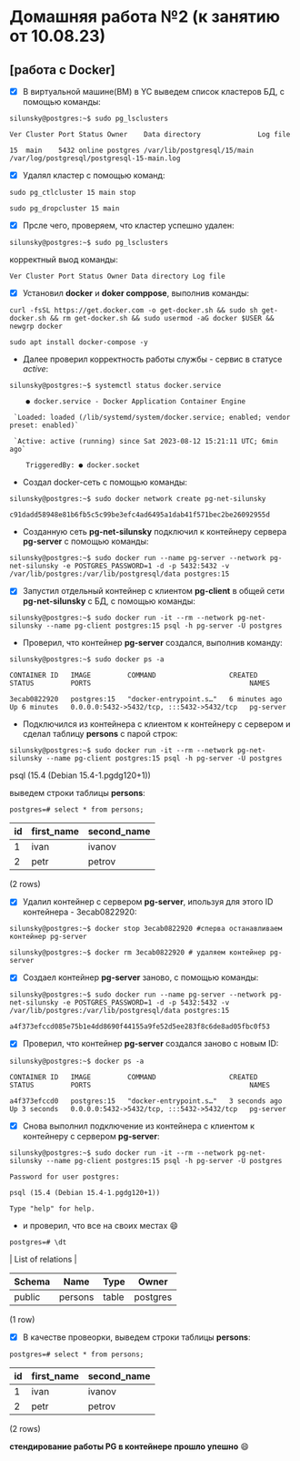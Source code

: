 # Домашняя работа №2 (к занятию от 10.08.23)
## [работа с Docker]

- [x] В виртуальной машине(ВМ) в YC выведем список кластеров БД, с помощью команды:

`silunsky@postgres:~$ sudo pg_lsclusters `

`Ver Cluster Port Status Owner    Data directory              Log file`

`15  main    5432 online postgres /var/lib/postgresql/15/main /var/log/postgresql/postgresql-15-main.log`

- [x] Удалял кластер с помощью команд:
      
`sudo pg_ctlcluster 15 main stop`

`sudo pg_dropcluster 15 main`

- [x] Прсле чего, проверяем, что кластер успешно удален:
      
`silunsky@postgres:~$ sudo pg_lsclusters `

корректный выод команды:

`Ver Cluster Port Status Owner Data directory Log file`

- [x] Установил **docker** и **doker comppose**, выполнив команды:

`curl -fsSL https://get.docker.com -o get-docker.sh && sudo sh get-docker.sh && rm get-docker.sh && sudo usermod -aG docker $USER && newgrp docker`

`sudo apt install docker-compose -y`

- Далее проверил корректность работы службы - сервис в статусе *active*:

`silunsky@postgres:~$ systemctl status docker.service` 

`    ● docker.service - Docker Application Container Engine`

     `Loaded: loaded (/lib/systemd/system/docker.service; enabled; vendor preset: enabled)`

     `Active: active (running) since Sat 2023-08-12 15:21:11 UTC; 6min ago`

`    TriggeredBy: ● docker.socket`

- Создал docker-сеть с помощью команды:
  
`silunsky@postgres:~$ sudo docker network create pg-net-silunsky`

`c91dadd58948e81b6fb5c5c99be3efc4ad6495a1dab41f571bec2be26092955d`

- Созданную сеть **pg-net-silunsky** подключил к контейнеру сервера **pg-server** с помощью команды:

`silunsky@postgres:~$ sudo docker run --name pg-server --network pg-net-silunsky -e POSTGRES_PASSWORD=1 -d -p 5432:5432 -v /var/lib/postgres:/var/lib/postgresql/data postgres:15`

- [x] Запустил отдельный контейнер с клиентом **pg-client** в общей сети **pg-net-silunsky** с БД, с помощью команды:

`silunsky@postgres:~$ sudo docker run -it --rm --network pg-net-silunsky --name pg-client postgres:15 psql -h pg-server -U postgres`

- Проверил, что контейнер **pg-server** создался, выполнив команду:
  
`silunsky@postgres:~$ sudo docker ps -a`

`CONTAINER ID   IMAGE         COMMAND                  CREATED         STATUS         PORTS                                       NAMES`

`3ecab0822920   postgres:15   "docker-entrypoint.s…"   6 minutes ago   Up 6 minutes   0.0.0.0:5432->5432/tcp, :::5432->5432/tcp   pg-server`

- Подключился из контейнера с клиентом к контейнеру с сервером и сделал таблицу **persons** с парой строк:

`silunsky@postgres:~$ sudo docker run -it --rm --network pg-net-silunsky --name pg-client postgres:15 psql -h pg-server -U postgres`

psql (15.4 (Debian 15.4-1.pgdg120+1))

выведем строки таблицы **persons**:

`postgres=# select * from persons;`

| id | first_name | second_name | 
|----|------------|-------------|
|  1 | ivan       | ivanov      |
|  2 | petr       | petrov      |

(2 rows)

- [x] Удалил контейнер с сервером **pg-server**, ипользуя для этого ID контейнера - 3ecab0822920:
      
`silunsky@postgres:~$ docker stop 3ecab0822920 #сперва останавливаем контейнер pg-server`


`silunsky@postgres:~$ docker rm 3ecab0822920 # удаляем контейнер pg-server`

- [x] Cоздаел контейнер **pg-server** заново, с помощью команды:

`silunsky@postgres:~$ sudo docker run --name pg-server --network pg-net-silunsky -e POSTGRES_PASSWORD=1 -d -p 5432:5432 -v /var/lib/postgres:/var/lib/postgresql/data postgres:15`

`a4f373efccd085e75b1e4dd8690f44155a9fe52d5ee283f8c6de8ad05fbc0f53`

- [x] Проверил, что контейнер **pg-server** создался заново с новым ID:

`silunsky@postgres:~$ docker ps -a`

`CONTAINER ID   IMAGE         COMMAND                  CREATED         STATUS         PORTS                                       NAMES`

`a4f373efccd0   postgres:15   "docker-entrypoint.s…"   3 seconds ago   Up 3 seconds   0.0.0.0:5432->5432/tcp, :::5432->5432/tcp   pg-server`

- [x] Снова выполнил подключение из контейнера с клиентом к контейнеру с сервером **pg-server**:

`silunsky@postgres:~$ sudo docker run -it --rm --network pg-net-silunsky --name pg-client postgres:15 psql -h pg-server -U postgres`

`Password for user postgres: `

`psql (15.4 (Debian 15.4-1.pgdg120+1))`

`Type "help" for help.`

- и проверил, что все на своих местах :smile:
  
`postgres=# \dt`

|          List of relations         |
  
|Schema |  Name   | Type  |  Owner   |   
|-------|---------|-------|----------|
|public | persons | table | postgres |

(1 row)

- [x] В качестве провеорки, выведем строки таблицы **persons**:

`postgres=# select * from persons;`

| id | first_name | second_name | 
|----|------------|-------------|
|  1 | ivan       | ivanov      |
|  2 | petr       | petrov      |
  
(2 rows)

**стендирование работы PG в контейнере прошло упешно** :smile:
